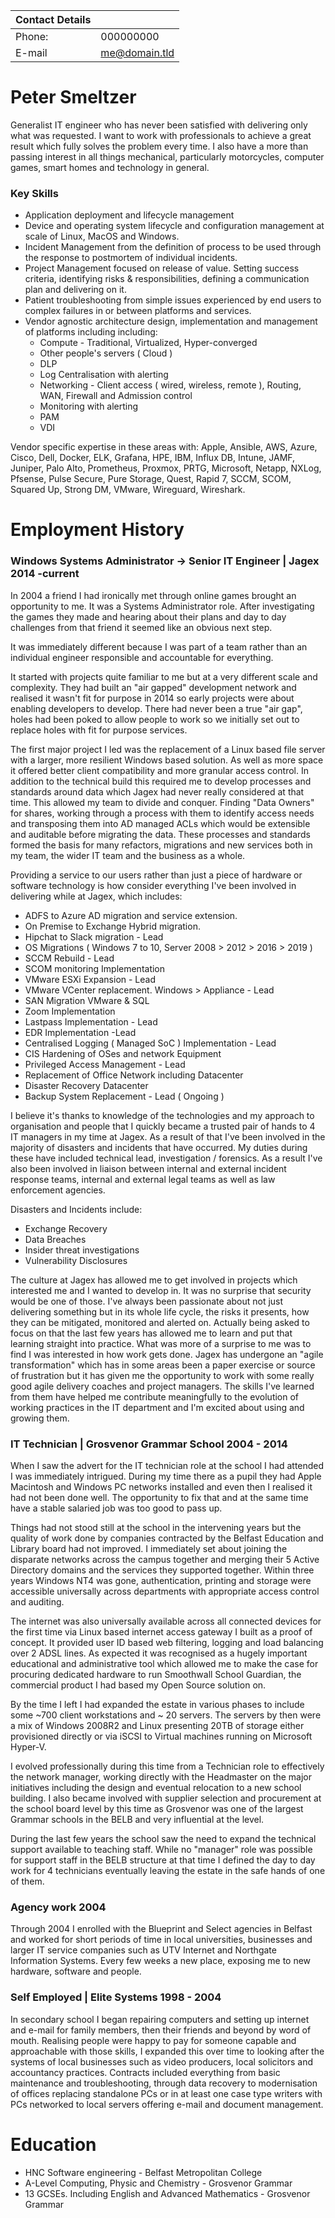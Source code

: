 | Contact Details | |
| --- | -------- |
| Phone: | 000000000 |
| E-mail | me@domain.tld |

# Peter Smeltzer
Generalist IT engineer who has never been satisfied with delivering only what was requested. I want to work with professionals to achieve a great result which fully solves the problem every time. I also have a more than passing interest in all things mechanical, particularly motorcycles, computer games, smart homes and technology in general.

### Key Skills
- Application deployment and lifecycle management
- Device and operating system lifecycle and configuration management at scale of Linux, MacOS and Windows.
- Incident Management from the definition of process to be used through the response to postmortem of individual incidents.
- Project Management focused on release of value. Setting success criteria, identifying risks & responsibilities, defining a communication plan and delivering on it.  
- Patient troubleshooting from simple issues experienced by end users to complex failures in or between platforms and services. 
- Vendor agnostic architecture design, implementation and management of platforms including including:
	- Compute - Traditional, Virtualized, Hyper-converged
	- Other people's servers ( Cloud )
	- DLP
	- Log Centralisation with alerting
	- Networking - Client  access ( wired, wireless, remote ), Routing, WAN, Firewall and Admission control
	- Monitoring with alerting
	- PAM
	- VDI

Vendor specific expertise in these areas with: Apple, Ansible, AWS, Azure, Cisco, Dell, Docker, ELK, Grafana, HPE, IBM, Influx DB, Intune, JAMF, Juniper, Palo Alto, Prometheus, Proxmox, PRTG, Microsoft, Netapp, NXLog, Pfsense, Pulse Secure, Pure Storage, Quest, Rapid 7, SCCM, SCOM, Squared Up, Strong DM, VMware, Wireguard, Wireshark.

# Employment History

### Windows Systems Administrator -> Senior IT Engineer | Jagex 2014 -current

In 2004 a friend I had ironically met through online games brought an opportunity to me. It was a Systems Administrator role. After investigating the games they made and hearing about their plans and day to day challenges from that friend it seemed like an obvious next step.

It was immediately different because I was part of a team rather than an individual engineer responsible and accountable for everything.

It started with projects quite familiar to me but at a very different scale and complexity. They had built an "air gapped" development network and realised it wasn't fit for purpose in 2014 so early projects were about enabling developers to develop. There had never been a true "air gap", holes had been poked to allow people to work so we initially set out to replace holes with fit for purpose services.

The first major project I led was the replacement of a Linux based file server with a larger, more resilient Windows based solution. As well as more space it offered better client compatibility and more granular access control. In addition to the technical build this required me to develop processes and standards around data which Jagex had never really considered at that time. This allowed my team to divide and conquer. Finding "Data Owners" for shares, working through a process with them to identify access needs and transposing them into AD managed ACLs which would be extensible and auditable before migrating the data. These processes and standards formed the basis for many refactors, migrations and new services both in my team, the wider IT team and the business as a whole.

Providing a service to our users rather than just a piece of hardware or software technology is how consider everything I've been involved in delivering while at Jagex, which includes: 
- ADFS to Azure AD migration and service extension.
- On Premise to Exchange Hybrid migration.
- Hipchat to Slack migration - Lead
- OS Migrations ( Windows 7 to 10, Server 2008 > 2012 > 2016 > 2019 )
- SCCM Rebuild - Lead
- SCOM monitoring Implementation
- VMware ESXi Expansion - Lead
- VMware VCenter replacement. Windows > Appliance - Lead
- SAN Migration VMware & SQL
- Zoom Implementation
- Lastpass Implementation - Lead
- EDR Implementation -Lead
- Centralised Logging ( Managed SoC ) Implementation - Lead
- CIS Hardening of OSes and network Equipment
- Privileged Access Management - Lead
- Replacement of Office Network including Datacenter
- Disaster Recovery Datacenter
- Backup System Replacement - Lead ( Ongoing )

I believe it's thanks to knowledge of the technologies and my approach to organisation and people that I quickly became a trusted pair of hands to 4 IT managers in my time at Jagex. As a result of that I've been involved in the majority of disasters and incidents that have occurred. My duties during these have included technical lead, investigation / forensics. As a result I've also been involved in liaison between internal and external incident response teams, internal and external legal teams as well as law enforcement agencies. 

Disasters and Incidents include:
- Exchange Recovery
- Data Breaches
- Insider threat investigations
- Vulnerability Disclosures

The culture at Jagex has allowed me to get involved in projects which interested me and I wanted to develop in. It was no surprise that security would be one of those. I've always been passionate about not just delivering something but in its whole life cycle, the risks it presents, how they can be mitigated, monitored and alerted on. Actually being asked to focus on that the last few years has allowed me to learn and put that learning straight into practice. What was more of a surprise to me was to find I was interested in how work gets done. Jagex has undergone an "agile transformation" which has in some areas been a paper exercise or source of frustration but it has given me the opportunity to work with some really good agile delivery coaches and project managers. The skills I've learned from them have helped me contribute meaningfully to the evolution of working practices in the IT department and I'm excited about using and growing them. 

### IT Technician | Grosvenor Grammar School 2004 - 2014

When I saw the advert for the IT technician role at the school I had attended I was immediately intrigued. During my time there as a pupil they had Apple Macintosh and Windows PC networks installed and even then I realised it had not been done well. The opportunity to fix that and at the same time have a stable salaried job was too good to pass up.

Things had not stood still at the school in the intervening years but the quality of work done by companies contracted by the Belfast Education and Library board had not improved.  I immediately set about joining the disparate networks across the campus together and merging their 5 Active Directory domains and the services they supported together. Within three years Windows NT4 was gone, authentication, printing and storage were accessible universally across departments with appropriate access control and auditing.

The internet was also universally available across all connected devices for the first time via Linux based internet access gateway I built as a proof of concept. It provided user ID based web filtering, logging and load balancing over 2 ADSL lines. As expected it was recognised as a hugely important educational and administrative tool which allowed me to make the case for procuring dedicated hardware to run Smoothwall School Guardian, the commercial product I had based my Open Source solution on.

By the time I left I had expanded the estate in various phases to include some ~700 client workstations and ~ 20 servers. The servers by then were a mix of Windows 2008R2 and Linux presenting 20TB of storage either provisioned directly or via iSCSI to Virtual machines running on Microsoft Hyper-V.

I evolved professionally during this time from a Technician role to effectively the network manager, working directly with the Headmaster on the major initiatives including the design and eventual relocation to a new school building. I also became involved with supplier selection and procurement at the school board level by this time as Grosvenor was one of the largest Grammar schools in the BELB and very influential at the level.

During the last few years the school saw the need to expand the technical support available to teaching staff. While no "manager" role was possible for support staff in the BELB structure at that time I defined the day to day work for 4 technicians eventually leaving the estate in the safe hands of one of them.

### Agency work 2004

Through 2004 I enrolled with the Blueprint and Select agencies in Belfast and worked for short periods of time in local universities, businesses and larger IT service companies such as UTV Internet and Northgate Information Systems. Every few weeks a new place, exposing me to new hardware, software and people. 

### Self Employed | Elite Systems 1998 - 2004
In secondary school I began repairing computers and setting up internet and e-mail for family members, then their friends and beyond by word of mouth. Realising people were happy to pay for  someone capable and approachable with those skills, I expanded this over time to looking after the systems of local businesses such as video producers, local solicitors and accountancy practices. Contracts included everything from basic maintenance and troubleshooting, through data recovery to modernisation of offices replacing standalone PCs or in at least one case type writers with PCs networked to local servers offering e-mail and document management. 



# Education
- HNC Software engineering - Belfast Metropolitan College
- A-Level Computing, Physic and Chemistry - Grosvenor Grammar
- 13 GCSEs. Including English and Advanced Mathematics - Grosvenor Grammar
